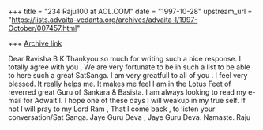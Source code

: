 +++
title = "234 Raju100 at AOL.COM"
date = "1997-10-28"
upstream_url = "https://lists.advaita-vedanta.org/archives/advaita-l/1997-October/007457.html"

+++
[Archive link](https://lists.advaita-vedanta.org/archives/advaita-l/1997-October/007457.html)

Dear Ravisha B K
Thankyou so much for writing such a nice response. I totally agree with you ,
We are very fortunate to be in such a list to be able to here such a great
SatSanga. I am very greatfull to all of you . I feel very blessed. It really
helps me. It makes me feel I am in the Lotus Feet of  reverred great Guru of
Sankara & Basista. I am always looking to read my e-mail for Adwait l.
I hope one of these days I will weakup in my true self. If not I will pray to
my Lord Ram , That I come back , to listen your conversation/Sat Sanga.
Jaye Guru Deva , Jaye Guru Deva. Namaste.
Raju

